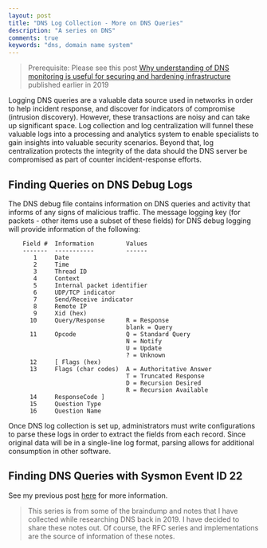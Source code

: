 ```yaml
---
layout: post
title: "DNS Log Collection - More on DNS Queries"
description: "A series on DNS"
comments: true
keywords: "dns, domain name system"
---
```


> Prerequisite: Please see this post [Why understanding of DNS monitoring is useful for securing and hardening infrastructure](https://hannahsuarez.github.io/2019/DNS-Monitoring/) published earlier in 2019

Logging DNS queries are a valuable data source used in networks in order to help incident response, and discover for indicators of compromise (intrusion discovery).  However, these transactions are noisy and can take up significant space. Log collection and log centralization will funnel these valuable logs into a processing and analytics system to enable specialists to gain insights into valuable security scenarios.  Beyond that, log centralization protects the integrity of the data should the DNS server be compromised as part of counter incident-response efforts.

## Finding Queries on DNS Debug Logs

The DNS debug file contains information on DNS queries and activity that informs of any signs of malicious traffic. The message logging key (for packets - other items use a subset of these fields) for DNS debug logging will provide information of the following:

```
	Field #  Information         Values
	-------  -----------         ------
	   1     Date
	   2     Time
	   3     Thread ID
	   4     Context
	   5     Internal packet identifier
	   6     UDP/TCP indicator
	   7     Send/Receive indicator
	   8     Remote IP
	   9     Xid (hex)
	  10     Query/Response      R = Response
	                             blank = Query
	  11     Opcode              Q = Standard Query
	                             N = Notify
	                             U = Update
	                             ? = Unknown
	  12     [ Flags (hex)
	  13     Flags (char codes)  A = Authoritative Answer
	                             T = Truncated Response
	                             D = Recursion Desired
	                             R = Recursion Available
	  14     ResponseCode ]
	  15     Question Type
	  16     Question Name
```

Once DNS log collection is set up, administrators must write configurations to parse these logs in order to extract the fields from each record. Since original data will be in a single-line log format, parsing allows for additional consumption in other software.

## Finding DNS Queries with Sysmon Event ID 22

See my previous post [here](https://hannahsuarez.github.io/2019/Sysmon-eventID22/) for more information.

> This series is from some of the braindump and notes that I have collected while researching DNS back in 2019. I have decided to share these notes out. Of course, the RFC series and implementations are the source of information of these notes.
